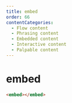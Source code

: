 ```yaml
---
title: embed
order: 66
contentCategories:
  - Flow content
  - Phrasing content
  - Embedded content
  - Interactive content
  - Palpable content
---
```

# embed

```html
<embed></embed>
```
